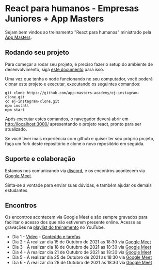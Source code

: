 # React para humanos - Empresas Juniores + App Masters

Sejam bem vindos ao treinamento "React para humanos" ministrado pela [App Masters](https://appmasters.io).

## Rodando seu projeto

Para começar a rodar seu projeto, é preciso fazer o setup do ambiente de desenvolvimento, siga [este documento](dia-0-setup.md) para isso.

Uma vez que tenha o node funcionando no seu computador, você poderá clonar este projeto e executar, executando os seguintes comandos:

```
git clone https://github.com/app-masters-academy/ej-instagram-clone.git
cd ej-instagram-clone.git
npm install
npm start
```

Após executar estes comandos, o navegador deverá abrir em [http://localhost:3000/](http://localhost:3000/)
apresentando o projeto react, pronto para ser atualizado.

Se você tiver mais experiência com github e quiser ter seu próprio projeto, faça um fork deste repositório e clone o novo repositório em seguida.

## Suporte e colaboração

Estamos nos comunicando via [discord](https://discord.gg/dNJrW99B), e os encontros acontecem via [Google Meet](https://meet.google.com/pwp-vcjq-dkq).

Sinta-se a vontade para enviar suas dúvidas, e também ajudar os demais estudantes.

## Encontros

Os encontros acontecem via Google Meet e são sempre gravados para facilitar o acesso dos que não estiverem presente online. Acesse
as gravações na [playlist do treinamento](https://youtube.com/playlist?list=PLcVtH740Zo5LTESeoJFo6UJpJRJEuYMv0) no YouTube.

- Dia 1 - [Video](https://www.youtube.com/watch?v=G6UUwGQl2Us&list=PLcVtH740Zo5LTESeoJFo6UJpJRJEuYMv0&index=1) - [Conteúdo e tarefas](dia-1-componente-props.md)
- Dia 2 - À realizar dia 15 de Outubro de 2021 as 18:30 via [Google Meet](https://meet.google.com/pwp-vcjq-dkq)
- Dia 3 - À realizar dia 18 de Outubro de 2021 as 18:30 via [Google Meet](https://meet.google.com/pwp-vcjq-dkq)
- Dia 4 - À realizar dia 21 de Outubro de 2021 as 18:30 via [Google Meet](https://meet.google.com/pwp-vcjq-dkq)
- Dia 5 - À realizar dia 25 de Outubro de 2021 as 18:30 via [Google Meet](https://meet.google.com/pwp-vcjq-dkq)
- Dia 6 - À realizar dia 28 de Outubro de 2021 as 18:30 via [Google Meet](https://meet.google.com/pwp-vcjq-dkq)